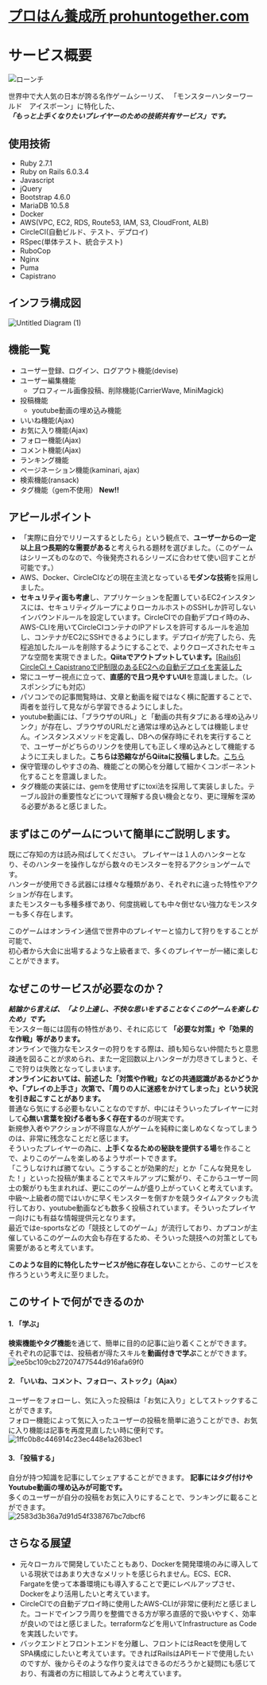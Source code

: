 # [プロはん養成所 prohuntogether.com](https://prohuntogether.com)
# サービス概要
![ローンチ](https://user-images.githubusercontent.com/70895253/116805074-c082b880-ab5e-11eb-864c-e3db86095edf.jpg)
  
世界中で大人気の日本が誇る名作ゲームシーリズ、
「モンスターハンターワールド　アイスボーン」に特化した、  
***「もっと上手くなりたいプレイヤーのための技術共有サービス」です。***  
  
## 使用技術
- Ruby 2.7.1
- Ruby on Rails 6.0.3.4
- Javascript
- jQuery
- Bootstrap 4.6.0
- MariaDB 10.5.8
- Docker
- AWS(VPC, EC2, RDS, Route53, IAM, S3, CloudFront, ALB)
- CircleCI(自動ビルド、テスト、デプロイ)
- RSpec(単体テスト、統合テスト)
- RuboCop
- Nginx
- Puma
- Capistrano
  
## インフラ構成図
![Untitled Diagram (1)](https://user-images.githubusercontent.com/70895253/113817222-f7102200-97b0-11eb-88bb-7260eab0ad38.png)

## 機能一覧
- ユーザー登録、ログイン、ログアウト機能(devise)
- ユーザー編集機能
  - プロフィール画像投稿、削除機能(CarrierWave, MiniMagick)
- 投稿機能
  - youtube動画の埋め込み機能
- いいね機能(Ajax)
- お気に入り機能(Ajax)
- フォロー機能(Ajax)
- コメント機能(Ajax)
- ランキング機能
- ページネーション機能(kaminari, ajax)
- 検索機能(ransack)
- タグ機能（gem不使用） **New!!**
  
## アピールポイント
- 「実際に自分でリリースするとしたら」という観点で、**ユーザーからの一定以上且つ長期的な需要がある**と考えられる題材を選びました。（このゲームはシリーズものなので、今後発売されるシリーズに合わせて使い回すことが可能です。）
- AWS、Docker、CircleCIなどの現在主流となっている**モダンな技術**を採用しました。
- **セキュリティ面も考慮**し、アプリケーションを配置しているEC2インスタンスには、セキュリティグループによりローカルホストのSSHしか許可しないインバウンドルールを設定しています。CircleCIでの自動デプロイ時のみ、AWS-CLIを用いてCircleCIコンテナのIPアドレスを許可するルールを追加し、コンテナがEC2にSSHできるようにします。デプロイが完了したら、先程追加したルールを削除するようにすることで、よりクローズされたセキュアな空間を実現できました。**Qiitaでアウトプットしています。**[[Rails6] CircleCI + CapistranoでIP制限のあるEC2への自動デプロイを実装した](https://qiita.com/TO-TO/items/b074ebf82f150abd6c77)
- 常にユーザー視点に立って、**直感的で且つ見やすいUI**を意識しました。（レスポンシブにも対応）
- パソコンでの記事閲覧時は、文章と動画を縦ではなく横に配置することで、両者を並行して見ながら学習できるようにしました。
- youtube動画には、「ブラウザのURL」と「動画の共有タブにある埋め込みリンク」が存在し、ブラウザのURLだと通常は埋め込みとしては機能しません。インスタンスメソッドを定義し、DBへの保存時にそれを実行することで、ユーザーがどちらのリンクを使用しても正しく埋め込みとして機能するように工夫しました。**こちらは恐縮ながらQiitaに投稿しました**。[こちら](https://qiita.com/TO-TO/items/a81d55908e99ba493d99)
- 保守管理のしやすさの為、機能ごとの関心を分離して細かくコンポーネント化することを意識しました。
- タグ機能の実装には、gemを使用せずにtoxi法を採用して実装しました。テーブル設計の重要性などについて理解する良い機会となり、更に理解を深める必要があると感じました。
  
## まずはこのゲームについて簡単にご説明します。
既にご存知の方は読み飛ばしてください。
プレイヤーは１人のハンターとなり、そのハンターを操作しながら数々のモンスターを狩るアクションゲームです。  
ハンターが使用できる武器には様々な種類があり、それぞれに違った特性やアクションが存在します。  
またモンスターも多種多様であり、何度挑戦しても中々倒せない強力なモンスターも多く存在します。  
  
このゲームはオンライン通信で世界中のプレイヤーと協力して狩りをすることが可能で、  
初心者から大会に出場するような上級者まで、多くのプレイヤーが一緒に楽しむことができます。  
  
## なぜこのサービスが必要なのか？
***結論から言えば、「より上達し、不快な思いをすることなくこのゲームを楽しむため」です。***     
モンスター毎には固有の特性があり、それに応じて **「必要な対策」や「効果的な作戦」等があります。**  
オンラインで強力なモンスターの狩りをする際は、顔も知らない仲間たちと意思疎通を図ることが求められ、また一定回数以上ハンターが力尽きてしまうと、そこで狩りは失敗となってしまいます。  
**オンラインにおいては、前述した「対策や作戦」などの共通認識があるかどうかや、「プレイの上手さ」次第で、「周りの人に迷惑をかけてしまった」という状況を引き起こすことがあります。**  
普通なら気にする必要もないことなのですが、中にはそういったプレイヤーに対して**心無い言葉を投げる者も多く存在する**のが現実です。  
新規参入者やアクションが不得意な人がゲームを純粋に楽しめなくなってしまうのは、非常に残念なことだと感じます。  
そういったプレイヤーの為に、**上手くなるための秘訣を提供する場**を作ることで、よりこのゲームを楽しめるようサポートできます。  
「こうしなければ勝てない。こうすることが効果的だ」とか「こんな発見をした！」といった投稿が集まることでスキルアップに繋がり、そこからユーザー同士の繋がりも生まれれば、更にこのゲームが盛り上がっていくと考えています。  
中級〜上級者の間ではいかに早くモンスターを倒すかを競うタイムアタックも流行しており、youtube動画なども数多く投稿されています。そういったプレイヤー向けにも有益な情報提供元となります。  
最近ではe-sportsなどの「競技としてのゲーム」が流行しており、カプコンが主催しているこのゲームの大会も存在するため、そういった競技への対策としても需要があると考えています。
  
**このような目的に特化したサービスが他に存在しない**ことから、このサービスを作ろうという考えに至りました。

## このサイトで何ができるのか
#### 1. 「学ぶ」
**検索機能やタグ機能**を通じて、簡単に目的の記事に辿り着くことができます。 
それぞれの記事では、投稿者が得たスキルを**動画付きで学ぶ**ことができます。    
![ee5bc109cb27207477544d916afa69f0](https://user-images.githubusercontent.com/70895253/116946780-01411580-acb6-11eb-8c71-f7391a3fb239.gif)
  
#### 2. 「いいね、コメント、フォロー、ストック」（Ajax）
ユーザーをフォローし、気に入った投稿は「お気に入り」としてストックすることができます。  
フォロー機能によって気に入ったユーザーの投稿を簡単に追うことができ、お気に入り機能は記事を再度見直したい時に便利です。  
![1ffc0b8c446914c23ec448e1a263bec1](https://user-images.githubusercontent.com/70895253/116949511-69472a00-acbd-11eb-8b8c-46f243e5180a.gif)
  
#### 3. 「投稿する」
自分が持つ知識を記事にしてシェアすることができます。
**記事にはタグ付けやYoutube動画の埋め込みが可能です。**  
多くのユーザーが自分の投稿をお気に入りにすることで、ランキングに載ることができます。  
![2583d3b36a7d91d54f338767bc7dbcf6](https://user-images.githubusercontent.com/70895253/116949981-ab24a000-acbe-11eb-8e71-09e4a4fcbaa1.gif)
  
  
## さらなる展望
- 元々ローカルで開発していたこともあり、Dockerを開発環境のみに導入している現状ではあまり大きなメリットを感じられません。ECS、ECR、Fargateを使って本番環境にも導入することで更にレベルアップさせ、Dockerをより活用したいと考えています。
- CircleCIでの自動デプロイ時に使用したAWS-CLIが非常に便利だと感じました。コードでインフラ周りを整備できる方が寧ろ直感的で扱いやすく、効率が良いのではと感じました。terraformなどを用いてInfrastructure as Codeを実践したいです。
- バックエンドとフロントエンドを分離し、フロントにはReactを使用してSPA構成にしたいと考えています。できればRailsはAPIモードで使用したいのですが、後からそのような作り変えはできるのだろうかと疑問にも感じており、有識者の方に相談してみようと考えています。


